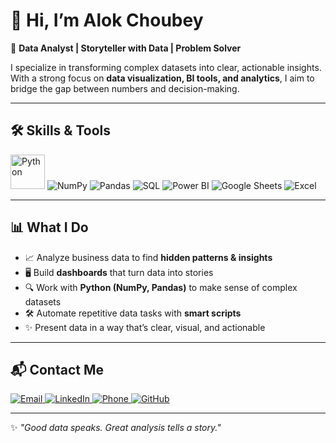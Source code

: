 # 👋 Hi, I’m Alok Choubey  

🔹 **Data Analyst | Storyteller with Data | Problem Solver**  

I specialize in transforming complex datasets into clear, actionable insights. With a strong focus on **data visualization, BI tools, and analytics**, I aim to bridge the gap between numbers and decision-making.  

---

## 🛠️ Skills & Tools  
<p align="left">
  <img src="https://media.giphy.com/media/KAq5w47R9rmTuvWOWa/giphy.gif" width="55" height="55" alt="Python"/>
  <img src="https://img.icons8.com/color/55/numpy.png" alt="NumPy"/>
  <img src="https://img.icons8.com/color/55/pandas.png" alt="Pandas"/>
  <img src="https://img.icons8.com/color/55/sql.png" alt="SQL"/>
  <img src="https://img.icons8.com/color/55/power-bi.png" alt="Power BI"/>
  <img src="https://img.icons8.com/color/55/google-sheets.png" alt="Google Sheets"/>
  <img src="https://img.icons8.com/color/55/ms-excel.png" alt="Excel"/>
</p>  

---

## 📊 What I Do  
- 📈 Analyze business data to find **hidden patterns & insights**  
- 🖥️ Build **dashboards** that turn data into stories  
- 🔍 Work with **Python (NumPy, Pandas)** to make sense of complex datasets  
- 🛠️ Automate repetitive data tasks with **smart scripts**  
- ✨ Present data in a way that’s clear, visual, and actionable  

---

## 📬 Contact Me  
<p align="left">
  <a href="mailto:alokchoubey@email.com">
    <img src="https://img.icons8.com/color/48/gmail-new.png" alt="Email"/>  
  </a>
  <a href="https://www.linkedin.com/in/alokchoubey">
    <img src="https://img.icons8.com/color/48/linkedin.png" alt="LinkedIn"/>  
  </a>
  <a href="tel:+919876543210">
    <img src="https://img.icons8.com/color/48/phone.png" alt="Phone"/>  
  </a>
  <a href="https://github.com/alokchoubey">
    <img src="https://img.icons8.com/material-outlined/48/github.png" alt="GitHub"/>  
  </a>
</p>  

---

✨ _"Good data speaks. Great analysis tells a story."_  
